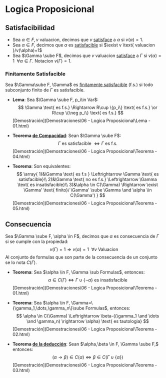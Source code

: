 # Logica Proposicional

## Satisfacibilidad

- Sea $\alpha \in F, v$ valuacion, decimos que $v$ <u>satisface</u> a $\alpha$ si $v(\alpha)=1$.
- Sea $\alpha \in F$, decimos que $\alpha$ es <u>satisfacible</u> si $\exist v \text{ valuacion }/v(\alpha)=1$
- Sea $\Gamma \sube F$, decimos que $v$ valuacion <u>satisface</u> a $\Gamma$ si $v(\alpha)=1 ~~\forall\alpha \in \Gamma$. Notacion $v(\Gamma)=1$.

### Finitamente Satisfacible

Sea $\Gamma\sube F, \Gamma$ es <u>finitamente satisfacible</u> (f.s.) si todo subconjunto finito de $\Gamma$ es satisfacible.

- **Lema**: Sea $\Gamma \sube F, p_i\in Var$:
  $$
  \Gamma \text{ es f.s.} \Rightarrow R\cup \{p_i\} \text{ es f.s.} \or R\cup \{\neg p_i\} \text{ es f.s.}
  $$
   [Demostración](Demostraciones\06 - Logica Proposicional\Lema - 01.html) 

- **Teorema <u>de Compacidad</u>**: Sean $\Gamma \sube F$:
  $$
  \Gamma \text{ es satisfacible }\Leftrightarrow \Gamma \text{ es f.s.}
  $$
 [Demostración](Demostraciones\06 - Logica Proposicional\Teorema - 04.html) 
  
- **Teorema**: Son equivalentes:
  $$
  \array{
  1)&\Gamma \text{ es f.s } \Leftrightarrow \Gamma \text{ es satisfacible}\\
  2)&\Gamma \text{ no es f.s.} \Leftrightarrow \Gamma \text{ es insatisfacible}\\
  3)&\alpha \in C(\Gamma) \Rightarrow \exist \Gamma' \text{ finito}/ \Gamma' \sube \Gamma \and \alpha \in C(\Gamma')
  }
  $$
   [Demostración](Demostraciones\06 - Logica Proposicional\Teorema - 05.html) 

## Consecuencia

Sea $\Gamma \sube F, \alpha \in F$, decimos que $\alpha$ es consecuencia de $\Gamma$ si se cumple con la propiedad:
$$
v(\Gamma)=1 \Rightarrow v(\alpha)=1~~\forall v \text{ Valuacion}
$$
Al conjunto de formulas que son parte de la consecuencia de un conjunto se lo nota $C(\Gamma)$.

- **Teorema**: Sea $\alpha \in F, \Gamma \sub Formulas$, entonces:
  $$
  \alpha \in C(\Gamma) \Leftrightarrow \Gamma \cup \{\neg \alpha\} \text{ es insatisfacible}
  $$
 [Demostración](Demostraciones\06 - Logica Proposicional\Teorema - 01.html) 
  
- **Teorema**: Sea $\alpha \in F, \Gamma=\{\gamma_1,\dots,\gamma_n\}\sube Formulas$, entonces:
  $$
  \alpha \in C(\Gamma) \Leftrightarrow \beta-((\gamma_1 \and \dots \and \gamma_n) \rightarrow \alpha) \text{ es tautologia}
  $$
 [Demostración](Demostraciones\06 - Logica Proposicional\Teorema - 02.html) 
  
- **Teorema <u>de la deducción</u>**: Sean $\alpha,\beta \in F, \Gamma \sube F,$ entonces:
  $$
  (\alpha \rightarrow \beta) \in C(\alpha) \Leftrightarrow \beta \in C(\Gamma \cup \{\alpha\})
  $$
  [Demostración](Demostraciones\06 - Logica Proposicional\Teorema - 03.html) 



